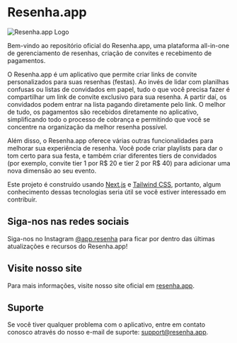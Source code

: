 # Resenha.app

![Resenha.app Logo](https://cdn.discordapp.com/attachments/1114202749828087890/1114202928488652980/rapp.png)

Bem-vindo ao repositório oficial do Resenha.app, uma plataforma all-in-one de gerenciamento de resenhas, criação de convites e recebimento de pagamentos.

O Resenha.app é um aplicativo que permite criar links de convite personalizados para suas resenhas (festas). Ao invés de lidar com planilhas confusas ou listas de convidados em papel, tudo o que você precisa fazer é compartilhar um link de convite exclusivo para sua resenha. A partir daí, os convidados podem entrar na lista pagando diretamente pelo link. O melhor de tudo, os pagamentos são recebidos diretamente no aplicativo, simplificando todo o processo de cobrança e permitindo que você se concentre na organização da melhor resenha possível.

Além disso, o Resenha.app oferece várias outras funcionalidades para melhorar sua experiência de resenha. Você pode criar playlists para dar o tom certo para sua festa, e também criar diferentes tiers de convidados (por exemplo, convite tier 1 por R$ 20 e tier 2 por R$ 40) para adicionar uma nova dimensão ao seu evento.

Este projeto é construído usando [Next.js](https://nextjs.org/) e [Tailwind CSS](https://tailwindcss.com/), portanto, algum conhecimento dessas tecnologias seria útil se você estiver interessado em contribuir.

## Siga-nos nas redes sociais

Siga-nos no Instagram [@app.resenha](https://www.instagram.com/app.resenha) para ficar por dentro das últimas atualizações e recursos do Resenha.app!

## Visite nosso site

Para mais informações, visite nosso site oficial em [resenha.app](https://resenha.app).

## Suporte

Se você tiver qualquer problema com o aplicativo, entre em contato conosco através do nosso e-mail de suporte: support@resenha.app.
